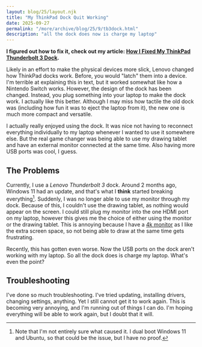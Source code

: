 ```yaml
---
layout: blog/25/layout.njk
title: "My ThinkPad Dock Quit Working"
date: 2025-09-27
permalink: "/more/archive/blog/25/9/tb3dock.html"
description: "all the dock does now is charge my laptop"
---
```

**I figured out how to fix it, check out my article: [How I Fixed My ThinkPad Thunderbolt 3 Dock](../10/dockfixed.html).**

Likely in an effort to make the physical devices more slick, Lenovo changed how ThinkPad docks work. Before, you would "latch" them into a device. I'm terrible at explaining this in text, but it worked somewhat like how a Nintendo Switch works. However, the design of the dock has been changed. Instead, you plug something into your laptop to make the dock work. I actually like this better. Although I may miss how tactile the old dock was (including how fun it was to eject the laptop from it), the new one is much more compact and versatile.

I actually really enjoyed using the dock. It was nice not having to reconnect everything individually to my laptop whenever I wanted to use it somewhere else. But the real game changer was being able to use my drawing tablet and have an external monitor connected at the same time. Also having more USB ports was cool, I guess.

## The Problems

Currently, I use a *Lenovo Thunderbolt 3* dock. Around 2 months ago, Windows 11 had an update, and that's what I **think** started breaking everything[^1]. Suddenly, I was no longer able to use my monitor through my dock. Because of this, I couldn't use the drawing tablet, as nothing would appear on the screen. I could still plug my monitor into the one HDMI port on my laptop, however this gives me the choice of either using the monitor or the drawing tablet. This is annoying because I have a [4k monitor](/more/archive/blog/25/4/dpi.html) as I like the extra screen space, so not being able to draw at the same time gets frustrating.

Recently, this has gotten even worse. Now the USB ports on the dock aren't working with my laptop. So all the dock does is charge my laptop. What's even the point?

## Troubleshooting

I've done so much troubleshooting. I've tried updating, installing drivers, changing settings, anything. Yet I still cannot get it to work again. This is becoming very annoying, and I'm running out of things I can do. I'm hoping everything will be able to work again, but I doubt that it will.

[^1]: Note that I'm not entirely sure what caused it. I dual boot Windows 11 and Ubuntu, so that could be the issue, but I have no proof.